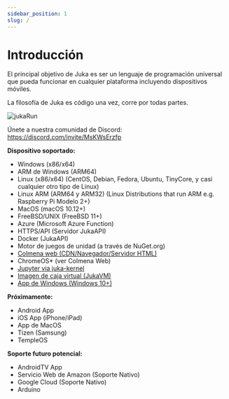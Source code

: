 ```yaml
---
sidebar_position: 1
slug: /
---
```


# Introducción

El principal objetivo de Juka es ser un lenguaje de programación universal que pueda funcionar en cualquier plataforma incluyendo dispositivos móviles.

La filosofía de Juka es código una vez, corre por todas partes.

![jukaRun](/img/latestjuka.png)

Únete a nuestra comunidad de Discord: https://discord.com/invite/MsKWsErzfp

__Dispositivo soportado:__
- Windows (x86/x64)
- ARM de Windows (ARM64)
- Linux (x86/x64) (CentOS, Debian, Fedora, Ubuntu, TinyCore, y casi cualquier otro tipo de Linux)
- Linux ARM (ARM64 y ARM32) (Linux Distributions that run ARM e.g. Raspberry Pi Modelo 2+)
- MacOS (macOS 10.12+)
- FreeBSD/UNIX (FreeBSD 11+)
- Azure (Microsoft Azure Function)
- HTTPS/API (Servidor JukaAPI)
- Docker (JukaAPI)
- Motor de juegos de unidad (a través de NuGet.org)
- [Colmena web (CDN/Navegador/Servidor HTML)](https://github.com/jukaLang/jukaIDE)
- ChromeOS* (ver Colmena Web)
- [Jupyter via juka-kernel](https://github.com/jukaLang/juka-kernel)
- [Imagen de caja virtual (JukaVM)](https://github.com/jukaLang/jukaVM)
- [App de Windows (Windows 10+)](https://github.com/jukaLang/JukaApp)

**__Próximamente:__**
- Android App
- iOS App (iPhone/iPad)
- App de MacOS
- Tizen (Samsung)
- TempleOS

__Soporte futuro potencial:__
- AndroidTV App
- Servicio Web de Amazon (Soporte Nativo)
- Google Cloud (Soporte Nativo)
- Arduino



